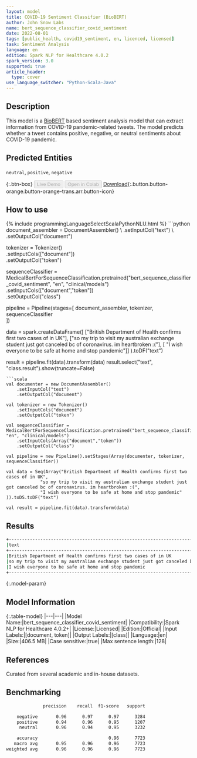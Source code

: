 ```yaml
---
layout: model
title: COVID-19 Sentiment Classifier (BioBERT)
author: John Snow Labs
name: bert_sequence_classifier_covid_sentiment
date: 2022-08-01
tags: [public_health, covid19_sentiment, en, licenced, licensed]
task: Sentiment Analysis
language: en
edition: Spark NLP for Healthcare 4.0.2
spark_version: 3.0
supported: true
article_header:
  type: cover
use_language_switcher: "Python-Scala-Java"
---
```


## Description

This model is a [BioBERT](https://nlp.johnsnowlabs.com/2022/07/18/biobert_pubmed_base_cased_v1.2_en_3_0.html) based sentiment analysis model that can extract information from COVID-19 pandemic-related tweets. The model predicts whether a tweet contains positive, negative, or neutral sentiments about COVID-19 pandemic.

## Predicted Entities

`neutral`, `positive`, `negative`

{:.btn-box}
<button class="button button-orange" disabled>Live Demo</button>
<button class="button button-orange" disabled>Open in Colab</button>
[Download](https://s3.amazonaws.com/auxdata.johnsnowlabs.com/clinical/models/bert_sequence_classifier_covid_sentiment_en_4.0.2_3.0_1659344524584.zip){:.button.button-orange.button-orange-trans.arr.button-icon}

## How to use



<div class="tabs-box" markdown="1">
{% include programmingLanguageSelectScalaPythonNLU.html %}
```python
document_assembler = DocumentAssembler() \
    .setInputCol("text") \
    .setOutputCol("document")

tokenizer = Tokenizer() \
    .setInputCols(["document"]) \
    .setOutputCol("token")

sequenceClassifier = MedicalBertForSequenceClassification.pretrained("bert_sequence_classifier_covid_sentiment", "en", "clinical/models")\
    .setInputCols(["document","token"])\
    .setOutputCol("class")

pipeline = Pipeline(stages=[
    document_assembler, 
    tokenizer,
    sequenceClassifier    
])

data = spark.createDataFrame([
    ["British Department of Health confirms first two cases of in UK"],
    ["so my trip to visit my australian exchange student just got canceled bc of coronavirus. im heartbroken :("], 
    [ "I wish everyone to be safe at home and stop pandemic"]]
).toDF("text")

result = pipeline.fit(data).transform(data)
result.select("text", "class.result").show(truncate=False)
```
```scala
val documenter = new DocumentAssembler() 
    .setInputCol("text") 
    .setOutputCol("document")

val tokenizer = new Tokenizer()
    .setInputCols("document")
    .setOutputCol("token")

val sequenceClassifier = MedicalBertForSequenceClassification.pretrained("bert_sequence_classifier_covid_sentiment", "en", "clinical/models")
    .setInputCols(Array("document","token"))
    .setOutputCol("class")

val pipeline = new Pipeline().setStages(Array(documenter, tokenizer, sequenceClassifier))

val data = Seq(Array("British Department of Health confirms first two cases of in UK", 
             "so my trip to visit my australian exchange student just got canceled bc of coronavirus. im heartbroken :(", 
             "I wish everyone to be safe at home and stop pandemic"
)).toDS.toDF("text")

val result = pipeline.fit(data).transform(data)
```
</div>

## Results

```bash
+---------------------------------------------------------------------------------------------------------+----------+
|text                                                                                                     |result    |
+---------------------------------------------------------------------------------------------------------+----------+
|British Department of Health confirms first two cases of in UK                                           |[neutral] |
|so my trip to visit my australian exchange student just got canceled bc of coronavirus. im heartbroken :(|[negative]|
|I wish everyone to be safe at home and stop pandemic                                                     |[positive]|
+---------------------------------------------------------------------------------------------------------+----------+
```

{:.model-param}
## Model Information

{:.table-model}
|---|---|
|Model Name:|bert_sequence_classifier_covid_sentiment|
|Compatibility:|Spark NLP for Healthcare 4.0.2+|
|License:|Licensed|
|Edition:|Official|
|Input Labels:|[document, token]|
|Output Labels:|[class]|
|Language:|en|
|Size:|406.5 MB|
|Case sensitive:|true|
|Max sentence length:|128|

## References

Curated from several academic and in-house datasets.

## Benchmarking

```bash
              precision    recall  f1-score   support

    negative       0.96      0.97      0.97      3284
    positive       0.94      0.96      0.95      1207
     neutral       0.96      0.94      0.95      3232

    accuracy                           0.96      7723
   macro avg       0.95      0.96      0.96      7723
weighted avg       0.96      0.96      0.96      7723
```